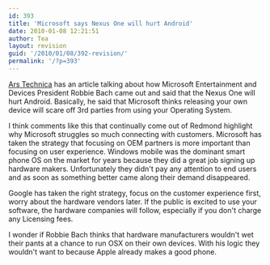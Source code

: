 ```yaml
---
id: 393
title: 'Microsoft says Nexus One will hurt Android'
date: 2010-01-08 12:21:51
author: Tea
layout: revision
guid: '/2010/01/08/392-revision/'
permalink: '/?p=393'
---
```


[Ars Technica](http://arstechnica.com/microsoft/news/2010/01/microsoft-googles-nexus-one-will-hurt-android.ars?utm_source=rss&utm_medium=rss&utm_campaign=rss) has an article talking about how Microsoft Entertainment and Devices President Robbie Bach came out and said that the Nexus One will hurt Android. Basically, he said that Microsoft thinks releasing your own device will scare off 3rd parties from using your Operating System.

I think comments like this that continually come out of Redmond highlight why Microsoft struggles so much connecting with customers. Microsoft has taken the strategy that focusing on OEM partners is more important than focusing on user experience. Windows mobile was the dominant smart phone OS on the market for years because they did a great job signing up hardware makers. Unfortunately they didn't pay any attention to end users and as soon as something better came along their demand disappeared.

Google has taken the right strategy, focus on the customer experience first, worry about the hardware vendors later. If the public is excited to use your software, the hardware companies will follow, especially if you don't charge any Licensing fees.

I wonder if Robbie Bach thinks that hardware manufacturers wouldn't wet their pants at a chance to run OSX on their own devices. With his logic they wouldn't want to because Apple already makes a good phone.